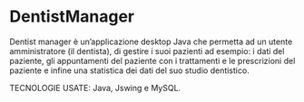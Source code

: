 # DentistManager

Dentist manager è un’applicazione desktop Java che permetta ad un utente amministratore (il dentista), di gestire i suoi pazienti ad esempio: i dati del paziente, gli appuntamenti del  paziente con i trattamenti e le prescrizioni del paziente e infine una statistica dei dati del suo studio dentistico.

TECNOLOGIE USATE: Java, Jswing e MySQL.        
